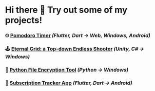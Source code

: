 # Hi there 👋 Try out some of my projects!

### ⏲ [Pomodoro Timer](http://desolaterobot.github.io/pomodoro/) *(Flutter, Dart -> Web, Windows, Android)*
### 🕹 [Eternal Grid: a Top-down Endless Shooter](http://desolaterobot.itch.io/eternal-grid) *(Unity, C# -> Windows)*
### 🔐 [Python File Encryption Tool](https://github.com/desolaterobot/encr) *(Python -> Windows)*
### 💸 [Subscription Tracker App](https://play.google.com/store/apps/details?id=com.desolate.substracker) *(Flutter, Dart -> Android)*
